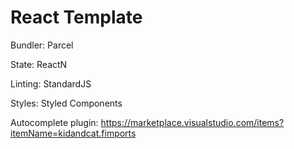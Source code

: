 # React Template

Bundler: Parcel

State: ReactN

Linting: StandardJS

Styles: Styled Components

Autocomplete plugin: https://marketplace.visualstudio.com/items?itemName=kidandcat.fimports

